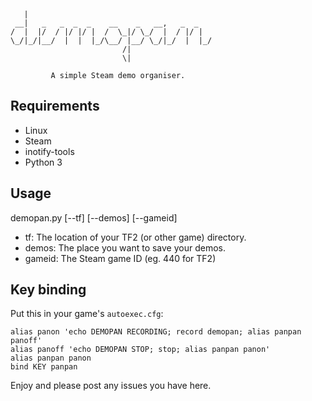 
                                                 
       |                                         
     __|   _   _  _  _    __    _   __,   _  _   
    /  |  |/  / |/ |/ |  /  \_|/ \_/  |  / |/ |  
    \_/|_/|__/  |  |  |_/\__/ |__/ \_/|_/  |  |_/
                             /|                  
                             \|                  

             A simple Steam demo organiser.


Requirements
------------

  * Linux
  * Steam
  * inotify-tools
  * Python 3


Usage
-----

demopan.py [--tf] [--demos] [--gameid]

  * tf: The location of your TF2 (or other game) directory.
  * demos: The place you want to save your demos.
  * gameid: The Steam game ID (eg. 440 for TF2)


Key binding
-----------

Put this in your game's `autoexec.cfg`:

    alias panon 'echo DEMOPAN RECORDING; record demopan; alias panpan panoff'
    alias panoff 'echo DEMOPAN STOP; stop; alias panpan panon'
    alias panpan panon
    bind KEY panpan


Enjoy and please post any issues you have here.
